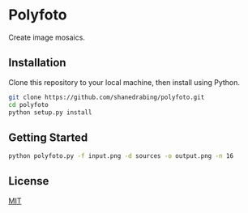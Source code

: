 # Polyfoto

Create image mosaics.

## Installation

Clone this repository to your local machine, then install using Python.

```bash
git clone https://github.com/shanedrabing/polyfoto.git
cd polyfoto
python setup.py install
```

## Getting Started

```bash
python polyfoto.py -f input.png -d sources -o output.png -n 16
```

## License

[MIT](https://choosealicense.com/licenses/mit/)

